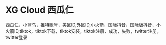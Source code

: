 # XG Cloud 西瓜仁
西瓜仁，小蓝鸟，推特账号，美区ID,外区ID,小火箭，国际抖音，国际版抖音，小火箭ID,tiktok，tiktok下载，tiktok安装，tiktok注册，成功，失败，twitter注册，twitter登录
